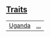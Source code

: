
## [Traits](./hello_world-traits.md)

| | |
|:---|:---|
| [Uganda](./hello_world-Uganda.md) | [...](./hello_world-Uganda.md) |
